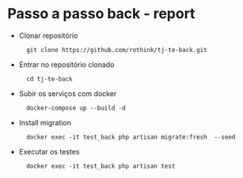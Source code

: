 # Passo a passo back - report

- Clonar repositório
  >
        git clone https://github.com/rothink/tj-te-back.git


- Entrar no repositório clonado
  >
        cd tj-te-back


- Subir os serviços com docker
  >
        docker-compose up --build -d


- Install migration
  >
        docker exec -it test_back php artisan migrate:fresh  --seed

- Executar os testes
  >
        docker exec -it test_back php artisan test

        
